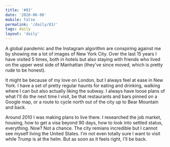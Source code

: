 ```yaml
---
title: '#83'
date: '2020-06-06'
mobile: false
permalink: '/daily/83/'
tags: daily
layout: 'daily'
---
```


A global pandemic and the Instagram algorithm are conspiring against me by showing me a lot of images of New York City. Over the last 15 years I have visited 5 times, both in hotels but also staying with friends who lived on the upper west side of Manhattan (they've since moved, which is pretty rude to be honest).

It might be because of my love on London, but I always feel at ease in New York. I have a set of pretty regular haunts for eating and drinking, walking where I can but also actually liking the subway. I always have loose plans of what I'll do the next time I visit, be that restaurants and bars pinned on a Google map, or a route to cycle north out of the city up to Bear Mountain and back.

Around 2010 I was making plans to live there. I researched the job market, housing, how to get a visa beyond 90 days, how to look into settled status, everything. Now? Not a chance. The city remians incredible but I cannot see myself living the United States. I'm not even totally sure I want to visit while Trump is at the helm. But as soon as it feels right, I'll be back.

